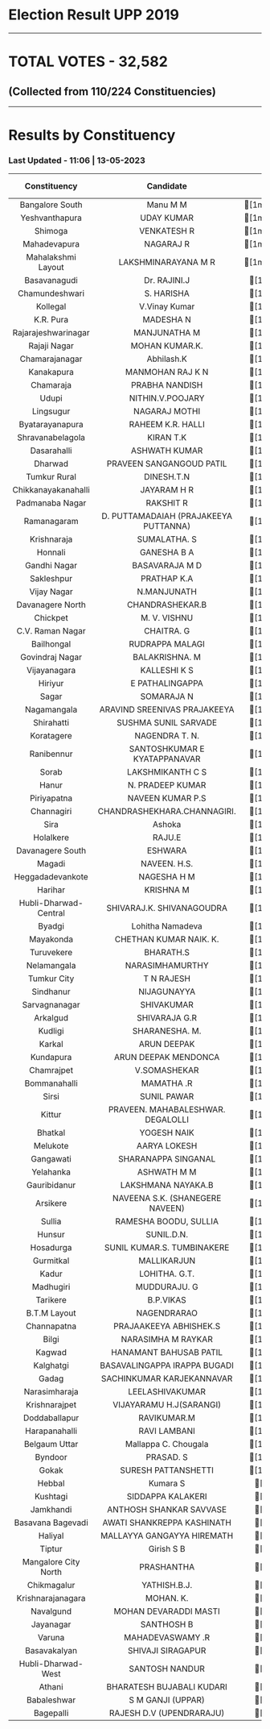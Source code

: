 # Election Result UPP 2019

---
# TOTAL VOTES - 32,582 
## (Collected from 110/224 Constituencies) 


---
# Results by Constituency 

### Last Updated - 11:06 | 13-05-2023 


|    Constituency     |              Candidate              |[1m  Votes  [0m|
|:-------------------:|:-----------------------------------:|--------:|
|   Bangalore South   |              Manu M M               |[1m**1,966**[0m|
|   Yeshvanthapura    |             UDAY KUMAR              |[1m**1,671**[0m|
|       Shimoga       |             VENKATESH R             |[1m**1,275**[0m|
|    Mahadevapura     |              NAGARAJ R              |[1m**1,087**[0m|
| Mahalakshmi Layout  |         LAKSHMINARAYANA M R         |[1m**1,038**[0m|
|    Basavanagudi     |            Dr. RAJINI.J             |[1m  **779**[0m|
|   Chamundeshwari    |             S. HARISHA              |[1m  **757**[0m|
|      Kollegal       |            V.Vinay Kumar            |[1m  **711**[0m|
|      K.R. Pura      |              MADESHA N              |[1m  **677**[0m|
| Rajarajeshwarinagar |            MANJUNATHA M             |[1m  **583**[0m|
|    Rajaji Nagar     |           MOHAN KUMAR.K.            |[1m  **551**[0m|
|   Chamarajanagar    |             Abhilash.K              |[1m  **526**[0m|
|     Kanakapura      |          MANMOHAN RAJ K N           |[1m  **508**[0m|
|      Chamaraja      |           PRABHA NANDISH            |[1m  **507**[0m|
|        Udupi        |          NITHIN.V.POOJARY           |[1m  **496**[0m|
|      Lingsugur      |            NAGARAJ MOTHI            |[1m  **494**[0m|
|   Byatarayanapura   |          RAHEEM K.R. HALLI          |[1m  **472**[0m|
|  Shravanabelagola   |              KIRAN T.K              |[1m  **463**[0m|
|     Dasarahalli     |            ASHWATH KUMAR            |[1m  **452**[0m|
|       Dharwad       |      PRAVEEN SANGANGOUD PATIL       |[1m  **435**[0m|
|    Tumkur Rural     |             DINESH.T.N              |[1m  **430**[0m|
| Chikkanayakanahalli |             JAYARAM H R             |[1m  **426**[0m|
|   Padmanaba Nagar   |              RAKSHIT R              |[1m  **399**[0m|
|     Ramanagaram     |D. PUTTAMADAIAH (PRAJAKEEYA PUTTANNA)|[1m  **385**[0m|
|     Krishnaraja     |            SUMALATHA. S             |[1m  **371**[0m|
|       Honnali       |             GANESHA B A             |[1m  **356**[0m|
|    Gandhi Nagar     |           BASAVARAJA M D            |[1m  **340**[0m|
|     Sakleshpur      |             PRATHAP K.A             |[1m  **336**[0m|
|     Vijay Nagar     |             N.MANJUNATH             |[1m  **331**[0m|
|  Davanagere North   |           CHANDRASHEKAR.B           |[1m  **327**[0m|
|      Chickpet       |            M. V. VISHNU             |[1m  **310**[0m|
|  C.V. Raman Nagar   |             CHAITRA. G              |[1m  **301**[0m|
|     Bailhongal      |           RUDRAPPA MALAGI           |[1m  **288**[0m|
|   Govindraj Nagar   |           BALAKRISHNA. M            |[1m  **287**[0m|
|    Vijayanagara     |            KALLESHI K S             |[1m  **277**[0m|
|       Hiriyur       |           E PATHALINGAPPA           |[1m  **265**[0m|
|        Sagar        |             SOMARAJA N              |[1m  **263**[0m|
|     Nagamangala     |    ARAVIND SREENIVAS PRAJAKEEYA     |[1m  **262**[0m|
|     Shirahatti      |       SUSHMA SUNIL   SARVADE        |[1m  **254**[0m|
|     Koratagere      |           NAGENDRA T. N.            |[1m  **253**[0m|
|     Ranibennur      |    SANTOSHKUMAR E KYATAPPANAVAR     |[1m  **252**[0m|
|        Sorab        |          LAKSHMIKANTH C S           |[1m  **248**[0m|
|        Hanur        |          N. PRADEEP KUMAR           |[1m  **247**[0m|
|     Piriyapatna     |          NAVEEN KUMAR P.S           |[1m  **245**[0m|
|     Channagiri      |     CHANDRASHEKHARA.CHANNAGIRI.     |[1m  **244**[0m|
|        Sira         |               Ashoka                |[1m  **241**[0m|
|      Holalkere      |               RAJU.E                |[1m  **238**[0m|
|  Davanagere South   |               ESHWARA               |[1m  **234**[0m|
|       Magadi        |            NAVEEN. H.S.             |[1m  **234**[0m|
|  Heggadadevankote   |             NAGESHA H M             |[1m  **232**[0m|
|       Harihar       |              KRISHNA M              |[1m  **229**[0m|
|Hubli-Dharwad-Central|      SHIVARAJ.K. SHIVANAGOUDRA      |[1m  **217**[0m|
|       Byadgi        |          Lohitha Namadeva           |[1m  **211**[0m|
|      Mayakonda      |       CHETHAN KUMAR NAIK.  K.       |[1m  **207**[0m|
|     Turuvekere      |              BHARATH.S              |[1m  **207**[0m|
|     Nelamangala     |           NARASIMHAMURTHY           |[1m  **205**[0m|
|     Tumkur City     |             T N RAJESH              |[1m  **205**[0m|
|      Sindhanur      |             NIJAGUNAYYA             |[1m  **204**[0m|
|    Sarvagnanagar    |             SHIVAKUMAR              |[1m  **201**[0m|
|      Arkalgud       |            SHIVARAJA G.R            |[1m  **199**[0m|
|       Kudligi       |           SHARANESHA. M.            |[1m  **199**[0m|
|       Karkal        |             ARUN DEEPAK             |[1m  **195**[0m|
|      Kundapura      |        ARUN DEEPAK MENDONCA         |[1m  **195**[0m|
|     Chamrajpet      |            V.SOMASHEKAR             |[1m  **192**[0m|
|    Bommanahalli     |             MAMATHA .R              |[1m  **188**[0m|
|        Sirsi        |             SUNIL PAWAR             |[1m  **188**[0m|
|       Kittur        |  PRAVEEN. MAHABALESHWAR. DEGALOLLI  |[1m  **186**[0m|
|       Bhatkal       |             YOGESH NAIK             |[1m  **184**[0m|
|      Melukote       |            AARYA LOKESH             |[1m  **183**[0m|
|      Gangawati      |         SHARANAPPA SINGANAL         |[1m  **182**[0m|
|      Yelahanka      |             ASHWATH M M             |[1m  **181**[0m|
|    Gauribidanur     |         LAKSHMANA NAYAKA.B          |[1m  **180**[0m|
|      Arsikere       |   NAVEENA S.K. (SHANEGERE NAVEEN)   |[1m  **175**[0m|
|       Sullia        |        RAMESHA BOODU, SULLIA        |[1m  **172**[0m|
|       Hunsur        |             SUNIL.D.N.              |[1m  **171**[0m|
|      Hosadurga      |     SUNIL KUMAR.S. TUMBINAKERE      |[1m  **169**[0m|
|      Gurmitkal      |             MALLIKARJUN             |[1m  **160**[0m|
|        Kadur        |            LOHITHA. G.T.            |[1m  **153**[0m|
|      Madhugiri      |            MUDDURAJU. G             |[1m  **152**[0m|
|      Tarikere       |              B.P.VIKAS              |[1m  **151**[0m|
|    B.T.M Layout     |             NAGENDRARAO             |[1m  **145**[0m|
|     Channapatna     |       PRAJAAKEEYA ABHISHEK.S        |[1m  **142**[0m|
|        Bilgi        |         NARASIMHA M RAYKAR          |[1m  **133**[0m|
|       Kagwad        |      HANAMANT  BAHUSAB  PATIL       |[1m  **133**[0m|
|      Kalghatgi      |    BASAVALINGAPPA IRAPPA BUGADI     |[1m  **126**[0m|
|        Gadag        |      SACHINKUMAR KARJEKANNAVAR      |[1m  **125**[0m|
|    Narasimharaja    |           LEELASHIVAKUMAR           |[1m  **121**[0m|
|    Krishnarajpet    |       VIJAYARAMU H.J(SARANGI)       |[1m  **117**[0m|
|    Doddaballapur    |             RAVIKUMAR.M             |[1m  **110**[0m|
|    Harapanahalli    |            RAVI LAMBANI             |[1m  **105**[0m|
|    Belgaum Uttar    |        Mallappa C. Chougala         |[1m  **103**[0m|
|       Byndoor       |              PRASAD. S              |[1m  **103**[0m|
|        Gokak        |         SURESH PATTANSHETTI         |[1m  **103**[0m|
|       Hebbal        |              Kumara S               |[1m   **98**[0m|
|      Kushtagi       |          SIDDAPPA KALAKERI          |[1m   **94**[0m|
|      Jamkhandi      |       ANTHOSH SHANKAR SAVVASE       |[1m   **89**[0m|
|  Basavana Bagevadi  |     AWATI SHANKREPPA KASHINATH      |[1m   **74**[0m|
|       Haliyal       |     MALLAYYA GANGAYYA HIREMATH      |[1m   **73**[0m|
|       Tiptur        |             Girish S B              |[1m   **66**[0m|
|Mangalore City North |             PRASHANTHA              |[1m   **63**[0m|
|     Chikmagalur     |            YATHISH.B.J.             |[1m   **59**[0m|
|  Krishnarajanagara  |              MOHAN. K.              |[1m   **57**[0m|
|      Navalgund      |        MOHAN DEVARADDI MASTI        |[1m   **54**[0m|
|      Jayanagar      |             SANTHOSH B              |[1m   **53**[0m|
|       Varuna        |          MAHADEVASWAMY .R           |[1m   **53**[0m|
|    Basavakalyan     |          SHIVAJI SIRAGAPUR          |[1m   **52**[0m|
| Hubli-Dharwad-West  |           SANTOSH NANDUR            |[1m   **52**[0m|
|       Athani        |      BHARATESH BUJABALI KUDARI      |[1m   **49**[0m|
|     Babaleshwar     |          S M GANJI (UPPAR)          |[1m   **33**[0m|
|      Bagepalli      |      RAJESH D.V (UPENDRARAJU)       |[1m   **32**[0m|


<script async src='https://www.googletagmanager.com/gtag/js?id=UA-138371535-2'></script><script> window.dataLayer = window.dataLayer || []; function gtag(){dataLayer.push(arguments);} gtag('js', new Date()); gtag('config', 'UA-138371535-2'); </script>